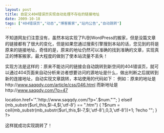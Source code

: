 ```yaml
---
layout: post
title: 自定义404错误页实现自动处理不存在的链接地址		
date: 2009-10-18
tags: ["404错误页","动态","博客搬家","站内公告","自动跳转"]
---
```


不知道网友们注意没有，虽然本站实现了PJ到WordPress的搬家，但是没篇文章的链接都有了很大的变化，但是如果您通过搜索引擎搜到本站的话，您见到的将是原来的链接地址，奇怪的是，原来的地址仍然可以准确的找到准确的文章，实现真正的博客搬家，最大程度的做到了使本站流量不丢失！

实现方法是这样的：原来不能访问的链接会自动跳转到新空间的404错误页，就可以通过404页面来自动分析来访者想要访问的源地址是什么，做出判断之后就转到新的连接地址，自动实现文章跳转，本站使用的代码如下：
例如：原来的地址是http://www.saqqdy.com/article/css/046.html
而新地址是http://www.saqqdy.com/?p=47

<?php
$url_this = 'http://'.$_SERVER['SERVER_NAME'].$_SERVER["REQUEST_URI"];
$l = strlen($url_this);
if(mb_substr($url_this,$l-4,$l,'utf-8') == "html")
{
?$num = ceil(mb_substr(mb_substr($url_this,$l-8,$l,'utf-8'),0,3,'utf-8'));
?echo "<script>location.href='".'http://www.saqqdy.com/?p='.$num."'</script>";
}
elseif (mb_substr($url_this,$l-4,$l,'utf-8') == ".htm")
{
?$num = ceil(mb_substr(mb_substr($url_this,$l-7,$l,'utf-8'),0,3,'utf-8'))+1;
?echo "<script>location.href='".'http://www.saqqdy.com/?p='.$num."'</script>";
}
?>
这样就成功实现跳转了！		